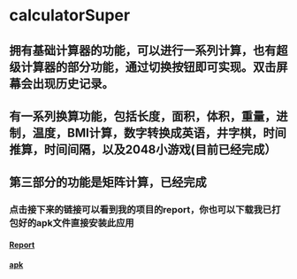 # calculatorSuper
## 拥有基础计算器的功能，可以进行一系列计算，也有超级计算器的部分功能，通过切换按钮即可实现。双击屏幕会出现历史记录。
## 有一系列换算功能，包括长度，面积，体积，重量，进制，温度，BMI计算，数字转换成英语，井字棋，时间推算，时间间隔，以及2048小游戏(目前已经完成）
## 第三部分的功能是矩阵计算，已经完成
### 点击接下来的链接可以看到我的项目的report，你也可以下载我已打包好的apk文件直接安装此应用
#### [Report](/report.pdf)
#### [apk](/app-release.apk)
